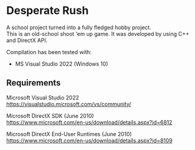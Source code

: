 # Desperate Rush
A school project turned into a fully fledged hobby project.  
This is an old-school shoot 'em up game. It was developed by using C++ and DirectX API.

Compilation has been tested with:
- MS Visual Studio 2022 (Windows 10)

## Requirements
Microsoft Visual Studio 2022  
https://visualstudio.microsoft.com/vs/community/

Microsoft DirectX SDK (June 2010)  
https://www.microsoft.com/en-us/download/details.aspx?id=6812

Microsoft DirectX End-User Runtimes (June 2010)  
https://www.microsoft.com/en-us/download/details.aspx?id=8109
